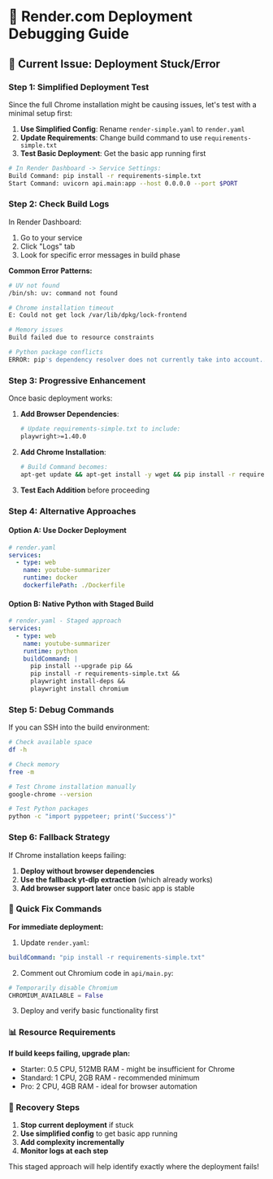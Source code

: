 # 🔧 Render.com Deployment Debugging Guide

## 🚨 Current Issue: Deployment Stuck/Error

### Step 1: Simplified Deployment Test

Since the full Chrome installation might be causing issues, let's test with a minimal setup first:

1. **Use Simplified Config**: Rename `render-simple.yaml` to `render.yaml`
2. **Update Requirements**: Change build command to use `requirements-simple.txt`
3. **Test Basic Deployment**: Get the basic app running first

```bash
# In Render Dashboard -> Service Settings:
Build Command: pip install -r requirements-simple.txt
Start Command: uvicorn api.main:app --host 0.0.0.0 --port $PORT
```

### Step 2: Check Build Logs

In Render Dashboard:
1. Go to your service
2. Click "Logs" tab
3. Look for specific error messages in build phase

**Common Error Patterns:**
```bash
# UV not found
/bin/sh: uv: command not found

# Chrome installation timeout
E: Could not get lock /var/lib/dpkg/lock-frontend

# Memory issues
Build failed due to resource constraints

# Python package conflicts
ERROR: pip's dependency resolver does not currently take into account...
```

### Step 3: Progressive Enhancement

Once basic deployment works:

1. **Add Browser Dependencies**:
   ```bash
   # Update requirements-simple.txt to include:
   playwright>=1.40.0
   ```

2. **Add Chrome Installation**:
   ```bash
   # Build Command becomes:
   apt-get update && apt-get install -y wget && pip install -r requirements-simple.txt && playwright install chromium
   ```

3. **Test Each Addition** before proceeding

### Step 4: Alternative Approaches

#### Option A: Use Docker Deployment
```yaml
# render.yaml
services:
  - type: web
    name: youtube-summarizer
    runtime: docker
    dockerfilePath: ./Dockerfile
```

#### Option B: Native Python with Staged Build
```yaml
# render.yaml - Staged approach
services:
  - type: web
    name: youtube-summarizer
    runtime: python
    buildCommand: |
      pip install --upgrade pip &&
      pip install -r requirements-simple.txt &&
      playwright install-deps &&
      playwright install chromium
```

### Step 5: Debug Commands

If you can SSH into the build environment:

```bash
# Check available space
df -h

# Check memory
free -m

# Test Chrome installation manually
google-chrome --version

# Test Python packages
python -c "import pyppeteer; print('Success')"
```

### Step 6: Fallback Strategy

If Chrome installation keeps failing:

1. **Deploy without browser dependencies**
2. **Use the fallback yt-dlp extraction** (which already works)
3. **Add browser support later** once basic app is stable

### 🎯 Quick Fix Commands

**For immediate deployment:**

1. Update `render.yaml`:
```yaml
buildCommand: "pip install -r requirements-simple.txt"
```

2. Comment out Chromium code in `api/main.py`:
```python
# Temporarily disable Chromium
CHROMIUM_AVAILABLE = False
```

3. Deploy and verify basic functionality first

### 📊 Resource Requirements

**If build keeps failing, upgrade plan:**
- Starter: 0.5 CPU, 512MB RAM - might be insufficient for Chrome
- Standard: 1 CPU, 2GB RAM - recommended minimum
- Pro: 2 CPU, 4GB RAM - ideal for browser automation

### 🔄 Recovery Steps

1. **Stop current deployment** if stuck
2. **Use simplified config** to get basic app running
3. **Add complexity incrementally**
4. **Monitor logs at each step**

This staged approach will help identify exactly where the deployment fails!